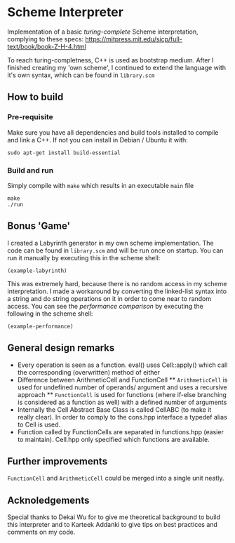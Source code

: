 # Scheme Interpreter
Implementation of a basic *turing-complete* Scheme interpretation, complying to these specs: https://mitpress.mit.edu/sicp/full-text/book/book-Z-H-4.html

To reach turing-completness, C++ is used as bootstrap medium. After I finished creating my 'own scheme', I continued to extend the language with it's own syntax, which can be found in `library.scm`

## How to build
### Pre-requisite
Make sure you have all dependencies and build tools installed to compile and link a C++. If not you can install in Debian / Ubuntu it with:
```
sudo apt-get install build-essential
```
### Build and run
Simply compile with `make` which results in an executable `main` file
```
make
./run
```

## Bonus 'Game'
I created a Labyrinth generator in my own scheme implementation. The code can be found in `library.scm` and will be run once on startup. You can run it manually by executing this in the scheme shell:
```
(example-labyrinth)
```
This was extremely hard, because there is no random access in my scheme interpretation. I made a workaround by converting the linked-list syntax into a string and do string operations on it in order to come near to random access. You can see the *performance comparison* by executing the following in the scheme shell:
```
(example-performance)
```

## General design remarks
  * Every operation is seen as a function. eval() uses Cell::apply() which call the corresponding (overwritten) method of either 
  * Difference between ArithmeticCell and FunctionCell
  ** `ArithmeticCell` is used for undefined number of operands/ argument and uses a recursive approach
  ** `FunctionCell` is used for functions (where if-else branching is considered as a function as well) with a defined number of arguments
  * Internally the Cell Abstract Base Class is called CellABC (to make it
    really clear). In order to comply to the cons.hpp interface a typedef 
    alias to Cell is used.
  * Function called by FunctionCells are separated in functions.hpp (easier
    to maintain). Cell.hpp only specified which functions are available.

## Further improvements
`FunctionCell` and `ArithmeticCell` could be merged into a single unit neatly.

## Acknoledgements

Special thanks to Dekai Wu for to give me theoretical background to build this interpreter and to Karteek Addanki to give tips on best practices and comments on my code.
